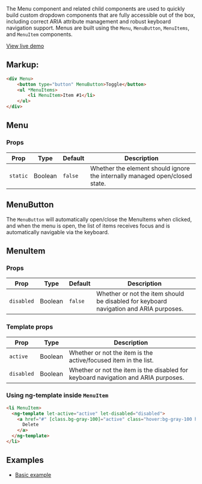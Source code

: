 The Menu component and related child components are used to quickly build custom dropdown components that are fully accessible out of the box, including correct ARIA attribute management and robust keyboard navigation support.
Menus are built using the `Menu`, `MenuButton`, `MenuItems`, and `MenuItem` components.

[View live demo](/docs/menu/examples)

## Markup:
```html
<div Menu>
    <button type="button" MenuButton>Toggle</button>
    <ul *MenuItems>
        <li MenuItem>Item #1</li>
    </ul>
</div>
```

## Menu

### Props

| Prop | Type                | Default                           | Description                                           |
| ---- | ------------------- | --------------------------------- | ----------------------------------------------------- |
| `static`  | Boolean             | `false` | Whether the element should ignore the internally managed open/closed state.       |

## MenuButton

The `MenuButton` will automatically open/close the MenuItems when clicked, and when the menu is open, the list of items receives focus and is automatically navigable via the keyboard.


## MenuItem

### Props

| Prop       | Type                | Default                           | Description                                                                           |
| ---------- | ------------------- | --------------------------------- | ------------------------------------------------------------------------------------- |
| `disabled` | Boolean             | `false`                           | Whether or not the item should be disabled for keyboard navigation and ARIA purposes. |

### Template props

| Prop       | Type    | Description                                                                        |
| ---------- | ------- | ---------------------------------------------------------------------------------- |
| `active`   | Boolean | Whether or not the item is the active/focused item in the list.                    |
| `disabled` | Boolean | Whether or not the item is the disabled for keyboard navigation and ARIA purposes. |

### Using ng-template inside `MenuItem`
```html
<li MenuItem>
  <ng-template let-active="active" let-disabled="disabled">
    <a href="#" [class.bg-gray-100]="active" class="hover:bg-gray-100 hover:text-gray-900 block px-4 py-2 text-sm text-gray-700">
      Delete
    </a>
  </ng-template>
</li>
```

## Examples
- [Basic example](/docs/menu/examples)
